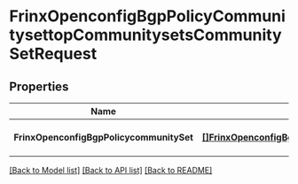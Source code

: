 # FrinxOpenconfigBgpPolicyCommunitysettopCommunitysetsCommunitySetRequest

## Properties
Name | Type | Description | Notes
------------ | ------------- | ------------- | -------------
**FrinxOpenconfigBgpPolicycommunitySet** | [**[]FrinxOpenconfigBgpPolicyCommunitysettopCommunitysetsCommunitySet**](frinx.openconfig.bgp.policy.communitysettop.communitysets.CommunitySet.md) |  | [optional] [default to null]

[[Back to Model list]](../README.md#documentation-for-models) [[Back to API list]](../README.md#documentation-for-api-endpoints) [[Back to README]](../README.md)


